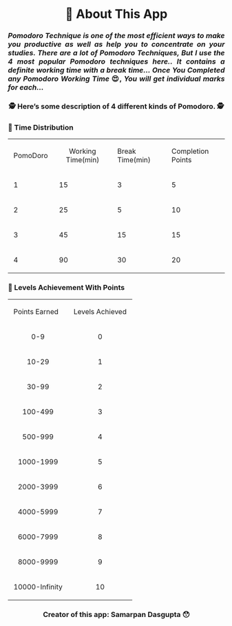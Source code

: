 <h1 align="center">👋 About This App</h1>

<h3 align="justify">
<i>Pomodoro Technique is one of the most efficient ways to make you productive as well as help you to concentrate on your studies. There are a lot of Pomodoro Techniques, But I use the 4 most popular Pomodoro techniques here.. It contains a definite working time with a break time… Once You Completed any Pomodoro Working Time</i> 😍, <i>You will get individual marks for each…</i>
</h3>

<h3 align="center">🕵️ Here’s some description of 4 different kinds of Pomodoro. 🕵️</p>

###  🎯 Time Distribution

<table><tr><td class="border_l border_r border_t border_b selected"><div class="wrap"><div class="" contenteditable="false" style="margin: 10px 5px;"><p><span>PomoDoro</span></p></div></div></td><td class="border_l border_r border_t border_b selected" style="text-align: center;"><div class="wrap"><div class="" contenteditable="false" style="margin: 10px 5px;"><p><span>Working Time(min)</span></p></div></div></td><td class="border_l border_r border_t border_b selected"><div class="wrap"><div class="" contenteditable="false" style="margin: 10px 5px;"><p><span>Break Time(min)</span></p></div></div></td><td class="border_l border_r border_t border_b selected"><div class="wrap"><div class="" contenteditable="false" style="margin: 10px 5px;"><p><span>Completion Points</span></p></div></div></td></tr><tr><td class="border_l border_r border_t border_b selected"><div class="wrap"><div class="" contenteditable="false" style="margin: 10px 5px;"><p><span>1</span></p></div></div></td><td class="border_l border_r border_t border_b selected"><div class="wrap"><div class="" contenteditable="false" style="margin: 10px 5px;"><p><span>15</span></p></div></div></td><td class="border_l border_r border_t border_b selected"><div class="wrap"><div class="" contenteditable="false" style="margin: 10px 5px;"><p><span>3</span></p></div></div></td><td class="border_l border_r border_t border_b selected"><div class="wrap"><div class="" contenteditable="false" style="margin: 10px 5px;"><p><span>5</span></p></div></div></td></tr><tr><td class="border_l border_r border_t border_b selected"><div class="wrap"><div class="" contenteditable="false" style="margin: 10px 5px;"><p><span>2</span></p></div></div></td><td class="border_l border_r border_t border_b selected"><div class="wrap"><div class="" contenteditable="false" style="margin: 10px 5px;"><p><span>25</span></p></div></div></td><td class="border_l border_r border_t border_b selected"><div class="wrap"><div class="" contenteditable="false" style="margin: 10px 5px;"><p><span>5</span></p></div></div></td><td class="border_l border_r border_t border_b selected"><div class="wrap"><div class="" contenteditable="false" style="margin: 10px 5px;"><p><span>10</span></p></div></div></td></tr><tr><td class="border_l border_r border_t border_b selected"><div class="wrap"><div class="" contenteditable="false" style="margin: 10px 5px;"><p><span>3</span></p></div></div></td><td class="border_l border_r border_t border_b selected"><div class="wrap"><div class="" contenteditable="false" style="margin: 10px 5px;"><p><span>45</span></p></div></div></td><td class="border_l border_r border_t border_b selected"><div class="wrap"><div class="" contenteditable="false" style="margin: 10px 5px;"><p><span>15</span></p></div></div></td><td class="border_l border_r border_t border_b selected"><div class="wrap"><div class="" contenteditable="false" style="margin: 10px 5px;"><p><span>15</span></p></div></div></td></tr><tr><td class="border_l border_r border_t border_b selected"><div class="wrap"><div class="" contenteditable="false" style="margin: 10px 5px;"><p><span>4</span></p></div></div></td><td class="border_l border_r border_t border_b selected"><div class="wrap"><div class="" contenteditable="false" style="margin: 10px 5px;"><p><span>90</span></p></div></div></td><td class="border_l border_r border_t border_b selected"><div class="wrap"><div class="" contenteditable="false" style="margin: 10px 5px;"><p><span>30</span></p></div></div></td><td class="border_l border_r border_t border_b selected"><div class="wrap"><div class="" contenteditable="false" style="margin: 10px 5px;"><p><span>20</span></p></div></div></td></tr></table>


### 🎯 Levels Achievement With Points


<table><tr><td class="border_l border_r border_t border_b selected" style="text-align: left;"><div class="wrap"><div class="" contenteditable="false" style="margin: 10px 5px;"><p><span>Points Earned</span></p></div></div></td><td class="border_l border_r border_t border_b selected" style="text-align: center;"><div class="wrap"><div class="" contenteditable="false" style="margin: 10px 5px;"><p><span>Levels Achieved</span></p></div></div></td></tr><tr><td class="border_l border_r border_t border_b selected" style="text-align: center;"><div class="wrap"><div class="" contenteditable="false" style="margin: 10px 5px;"><p><span>0-9</span></p></div></div></td><td class="border_l border_r border_t border_b selected" style="text-align: center;"><div class="wrap"><div class="" contenteditable="false" style="margin: 10px 5px;"><p><span>0</span></p></div></div></td></tr><tr><td class="border_l border_r border_t border_b selected" style="text-align: center;"><div class="wrap"><div class="" contenteditable="false" style="margin: 10px 5px;"><p><span>10-29</span></p></div></div></td><td class="border_l border_r border_t border_b selected" style="text-align: center;"><div class="wrap"><div class="" contenteditable="false" style="margin: 10px 5px;"><p><span>1</span></p></div></div></td></tr><tr><td class="border_l border_r border_t border_b selected" style="text-align: center;"><div class="wrap"><div class="" contenteditable="false" style="margin: 10px 5px;"><p><span>30-99</span></p></div></div></td><td class="border_l border_r border_t border_b selected" style="text-align: center;"><div class="wrap"><div class="" contenteditable="false" style="margin: 10px 5px;"><p><span>2</span></p></div></div></td></tr><tr><td class="border_l border_r border_t border_b selected" style="text-align: center;"><div class="wrap"><div class="" contenteditable="false" style="margin: 10px 5px;"><p><span>100-499</span></p></div></div></td><td class="border_l border_r border_t border_b selected" style="text-align: center;"><div class="wrap"><div class="" contenteditable="false" style="margin: 10px 5px;"><p><span>3</span></p></div></div></td></tr><tr><td class="border_l border_r border_t border_b selected" style="text-align: center;"><div class="wrap"><div class="" contenteditable="false" style="margin: 10px 5px;"><p><span>500-999</span></p></div></div></td><td class="border_l border_r border_t border_b selected" style="text-align: center;"><div class="wrap"><div class="" contenteditable="false" style="margin: 10px 5px;"><p><span>4</span></p></div></div></td></tr><tr><td class="border_l border_r border_t border_b selected" style="text-align: center;"><div class="wrap"><div class="" contenteditable="false" style="margin: 10px 5px;"><p><span>1000-1999</span></p></div></div></td><td class="border_l border_r border_t border_b selected" style="text-align: center;"><div class="wrap"><div class="" contenteditable="false" style="margin: 10px 5px;"><p><span>5</span></p></div></div></td></tr><tr><td class="border_l border_r border_t border_b selected" style="text-align: center;"><div class="wrap"><div class="" contenteditable="false" style="margin: 10px 5px;"><p><span>2000-3999</span></p></div></div></td><td class="border_l border_r border_t border_b selected" style="text-align: center;"><div class="wrap"><div class="" contenteditable="false" style="margin: 10px 5px;"><p><span>6</span></p></div></div></td></tr><tr><td class="border_l border_r border_t border_b selected" style="text-align: center;"><div class="wrap"><div class="" contenteditable="false" style="margin: 10px 5px;"><p><span>4000-5999</span></p></div></div></td><td class="border_l border_r border_t border_b selected" style="text-align: center;"><div class="wrap"><div class="" contenteditable="false" style="margin: 10px 5px;"><p><span>7</span></p></div></div></td></tr><tr><td class="border_l border_r border_t border_b selected" style="text-align: center;"><div class="wrap"><div class="" contenteditable="false" style="margin: 10px 5px;"><p><span>6000-7999</span></p></div></div></td><td class="border_l border_r border_t border_b selected" style="text-align: center;"><div class="wrap"><div class="" contenteditable="false" style="margin: 10px 5px;"><p><span>8</span></p></div></div></td></tr><tr><td class="border_l border_r border_t border_b selected" style="text-align: center;"><div class="wrap"><div class="" contenteditable="false" style="margin: 10px 5px;"><p><span>8000-9999</span></p></div></div></td><td class="border_l border_r border_t border_b selected" style="text-align: center;"><div class="wrap"><div class="" contenteditable="false" style="margin: 10px 5px;"><p><span>9</span></p></div></div></td></tr><tr><td class="border_l border_r border_t border_b selected" style="text-align: center;"><div class="wrap"><div class="" contenteditable="false" style="margin: 10px 5px;"><p><span>10000-Infinity</span></p></div></div></td><td class="border_l border_r border_t border_b selected" style="text-align: center;"><div class="wrap"><div class="" contenteditable="false" style="margin: 10px 5px;"><p><span>10</span></p></div></div></td></tr></table>

<h3 align="center"> Creator of this app: Samarpan Dasgupta 	😯</h3>
